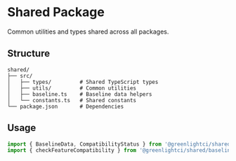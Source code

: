 # Shared Package

Common utilities and types shared across all packages.

## Structure

```
shared/
├── src/
│   ├── types/         # Shared TypeScript types
│   ├── utils/         # Common utilities
│   ├── baseline.ts    # Baseline data helpers
│   └── constants.ts   # Shared constants
└── package.json       # Dependencies
```

## Usage

```typescript
import { BaselineData, CompatibilityStatus } from '@greenlightci/shared';
import { checkFeatureCompatibility } from '@greenlightci/shared/baseline';
```
